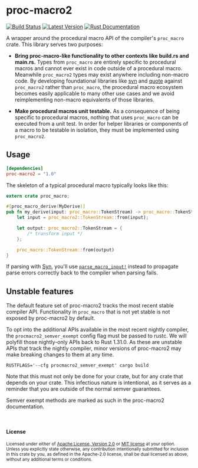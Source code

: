 # proc-macro2

[![Build Status](https://api.travis-ci.com/alexcrichton/proc-macro2.svg?branch=master)](https://travis-ci.com/alexcrichton/proc-macro2)
[![Latest Version](https://img.shields.io/crates/v/proc-macro2.svg)](https://crates.io/crates/proc-macro2)
[![Rust Documentation](https://img.shields.io/badge/api-rustdoc-blue.svg)](https://docs.rs/proc-macro2)

A wrapper around the procedural macro API of the compiler's `proc_macro` crate.
This library serves two purposes:

- **Bring proc-macro-like functionality to other contexts like build.rs and
  main.rs.** Types from `proc_macro` are entirely specific to procedural macros
  and cannot ever exist in code outside of a procedural macro. Meanwhile
  `proc_macro2` types may exist anywhere including non-macro code. By developing
  foundational libraries like [syn] and [quote] against `proc_macro2` rather
  than `proc_macro`, the procedural macro ecosystem becomes easily applicable to
  many other use cases and we avoid reimplementing non-macro equivalents of
  those libraries.

- **Make procedural macros unit testable.** As a consequence of being specific
  to procedural macros, nothing that uses `proc_macro` can be executed from a
  unit test. In order for helper libraries or components of a macro to be
  testable in isolation, they must be implemented using `proc_macro2`.

[syn]: https://github.com/dtolnay/syn
[quote]: https://github.com/dtolnay/quote

## Usage

```toml
[dependencies]
proc-macro2 = "1.0"
```

The skeleton of a typical procedural macro typically looks like this:

```rust
extern crate proc_macro;

#[proc_macro_derive(MyDerive)]
pub fn my_derive(input: proc_macro::TokenStream) -> proc_macro::TokenStream {
    let input = proc_macro2::TokenStream::from(input);

    let output: proc_macro2::TokenStream = {
        /* transform input */
    };

    proc_macro::TokenStream::from(output)
}
```

If parsing with [Syn], you'll use [`parse_macro_input!`] instead to propagate
parse errors correctly back to the compiler when parsing fails.

[`parse_macro_input!`]: https://docs.rs/syn/1.0/syn/macro.parse_macro_input.html

## Unstable features

The default feature set of proc-macro2 tracks the most recent stable compiler
API. Functionality in `proc_macro` that is not yet stable is not exposed by
proc-macro2 by default.

To opt into the additional APIs available in the most recent nightly compiler,
the `procmacro2_semver_exempt` config flag must be passed to rustc. We will
polyfill those nightly-only APIs back to Rust 1.31.0. As these are unstable APIs
that track the nightly compiler, minor versions of proc-macro2 may make breaking
changes to them at any time.

```
RUSTFLAGS='--cfg procmacro2_semver_exempt' cargo build
```

Note that this must not only be done for your crate, but for any crate that
depends on your crate. This infectious nature is intentional, as it serves as a
reminder that you are outside of the normal semver guarantees.

Semver exempt methods are marked as such in the proc-macro2 documentation.

<br>

#### License

<sup>
Licensed under either of <a href="LICENSE-APACHE">Apache License, Version
2.0</a> or <a href="LICENSE-MIT">MIT license</a> at your option.
</sup>

<br>

<sub>
Unless you explicitly state otherwise, any contribution intentionally submitted
for inclusion in this crate by you, as defined in the Apache-2.0 license, shall
be dual licensed as above, without any additional terms or conditions.
</sub>
